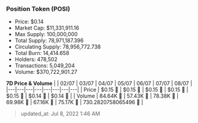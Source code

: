 
  ### Position Token (POSI)
  - Price: $0.14
  - Market Cap: $11,331,911.16
  - Max Supply: 100,000,000
  - Total Supply: 78,971,187.396
  - Circulating Supply: 78,956,772.738
  - Total Burn: 14,414.658
  - Holders: 478,502
  - Transactions: 5,049,204
  - Volume: $370,722,901.27

  **7D Price & Volume**
  | | 02&#x2F;07 | 03&#x2F;07 | 04&#x2F;07 | 05&#x2F;07 | 06&#x2F;07 | 07&#x2F;07 | 08&#x2F;07 |
  |---|---|---|---|---|---|---|---|
  | Price | $0.15 🔻 | $0.15 🔻 | $0.15 🔻 | $0.15 🔻 | $0.15 🚀 | $0.14 🔻 | $0.14 🔻 |
  | Volume | 84.64K 🚀 | 57.43K 🔻 | 78.38K 🚀 | 69.98K 🔻 | 67.16K 🔻 | 75.17K 🚀 | 730.2820758065496 🔻 |

  > updated_at: Jul 8, 2022 1:46 AM
